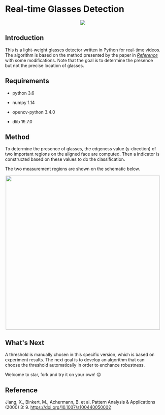 # Real-time Glasses Detection

<p align="center">
    <img src="./img/example_1.gif">
</p>

## Introduction
This is a light-weight glasses detector written in Python for real-time videos. The algorithm is based on the method presented by the paper in [*Reference*](#Reference) with some modifications. Note that the goal is to determine the presence but not the precise location of glasses.

## Requirements
* python 3.6
- numpy 1.14
* opencv-python 3.4.0
- dlib 19.7.0

## Method
To determine the presence of glasses, the edgeness value (y-direction) of two important regions on the aligned face are computed. Then a indicator is constructed based on these values to do the classification.

The two measurement regions are shown on the schematic below.

<p align="center">
    <img src="./img/schematic.PNG" width="500">
</p>

## What's Next
A threshold is manually chosen in this specific version, which is based on experiment results. The next goal is to develop an algorithm that can choose the threshold automatically in order to enchance robustness.

Welcome to star, fork and try it on your own! :blush:

## Reference
Jiang, X., Binkert, M., Achermann, B. et al. Pattern Analysis & Applications (2000) 3: 9. https://doi.org/10.1007/s100440050002
